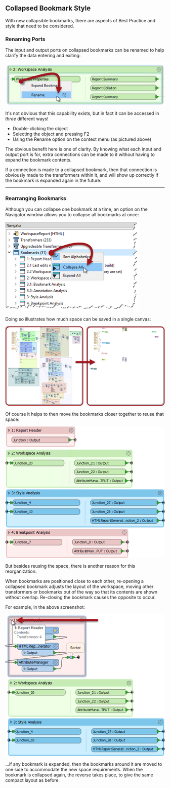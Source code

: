 ## Collapsed Bookmark Style ##
With new collapsible bookmarks, there are aspects of Best Practice and style that need to be considered.


### Renaming Ports ###

The input and output ports on collapsed bookmarks can be renamed to help clarify the data entering and exiting:

![](./Images/Img3.006.RenameCollapsedPorts.png)

It's not obvious that this capability exists, but in fact it can be accessed in *three* different ways!

- Double-clicking the object
- Selecting the object and pressing F2
- Using the Rename option on the context menu (as pictured above)

The obvious benefit here is one of clarity. By knowing what each input and output port is for, extra connections can be made to it without having to expand the bookmark contents.

If a connection is made to a collapsed bookmark, then that connection is obviously made to the transformers within it, and will show up correctly if the bookmark is expanded again in the future.

---

### Rearranging Bookmarks ###

Although you can collapse one bookmark at a time, an option on the Navigator window allows you to collapse all bookmarks at once:

![](./Images/Img3.007.CollapseAll.png)

Doing so illustrates how much space can be saved in a single canvas:

![](./Images/Img3.008.CollapsedAll.png)

Of course it helps to then move the bookmarks closer together to reuse that space:

![](./Images/Img3.009.CollapsedAndReorganized.png)

But besides reusing the space, there is another reason for this reorganization. 

When bookmarks are positioned close to each other, re-opening a collapsed bookmark adjusts the layout of the workspace, moving other transformers or bookmarks out of the way so that its contents are shown without overlap. Re-closing the bookmark causes the opposite to occur.

For example, in the above screenshot:

![](./Images/Img3.010.CollapsedAndReopenOrganized.png)

...if any bookmark is expanded, then the bookmarks around it are moved to one side to accommodate the new space requirements. When the bookmark is collapsed again, the reverse takes place, to give the same compact layout as before.